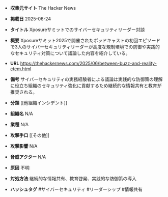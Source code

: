 - **収集元サイト**
The Hacker News

- **掲載日**
2025-06-24

- **タイトル**
Xposureサミットでのサイバーセキュリティリーダー対談

- **概要**
Xposureサミット2025で開催されたポッドキャストの初回エピソードで3人のサイバーセキュリティリーダーが高度な規制環境での防御や実践的なセキュリティ対策について議論した内容を紹介している。

- **URL**
https://thehackernews.com/2025/06/between-buzz-and-reality-ctem.html

- **備考**
サイバーセキュリティの実務経験者による議論は実践的な防御策の理解に役立ち組織のセキュリティ強化に貢献するため継続的な情報共有と教育が推奨される。

- **分類**
[[他組織インシデント]]

- **組織名**
N/A

- **業種**
N/A

- **攻撃手口**
[[その他]]

- **攻撃影響**
N/A

- **脅威アクター**
N/A

- **原因**
不明

- **対処方法**
継続的な情報共有、教育啓発、実践的な防御策の導入

- **ハッシュタグ**
#サイバーセキュリティ #リーダーシップ #情報共有
